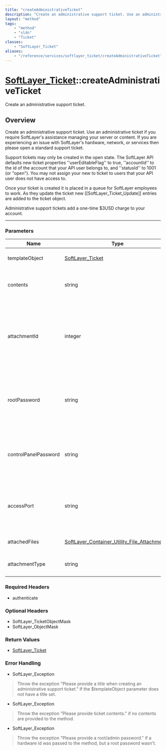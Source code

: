 ```yaml
---
title: "createAdministrativeTicket"
description: "Create an administrative support ticket. Use an administrative ticket if you require SoftLayer's assistance managing you... "
layout: "method"
tags:
    - "method"
    - "sldn"
    - "Ticket"
classes:
    - "SoftLayer_Ticket"
aliases:
    - "/reference/services/softlayer_ticket/createAdministrativeTicket"
---
```

# [SoftLayer_Ticket](/reference/services/SoftLayer_Ticket)::createAdministrativeTicket

Create an administrative support ticket.


## Overview 
Create an administrative support ticket. Use an administrative ticket if you require SoftLayer's assistance managing your server or content. If you are experiencing an issue with SoftLayer's hardware, network, or services then please open a standard support ticket. 

Support tickets may only be created in the open state. The SoftLayer API defaults new ticket properties ''userEditableFlag'' to true, ''accountId'' to the id of the account that your API user belongs to, and ''statusId'' to 1001 (or "open"). You may not assign your new to ticket to users that your API user does not have access to. 

Once your ticket is created it is placed in a queue for SoftLayer employees to work. As they update the ticket new [[SoftLayer_Ticket_Update]] entries are added to the ticket object. 

Administrative support tickets add a one-time $3USD charge to your account. 

-----

### Parameters 
|Name | Type | Description |
| --- | --- | --- |
|templateObject| <a href='/reference/datatypes/SoftLayer_Ticket'>SoftLayer_Ticket </a>| A skeleton [[SoftLayer_Ticket (type)|SoftLayer_Ticket]] object containing the data of the ticket you wish to submit.|
|contents| string| The contents of the first update of the ticket. This is typically the ticket's problem description.|
|attachmentId| integer| An optional internal identifier of a piece of hardware or CloudLayer Computing Instance you wish to attach to this ticket. If you attach hardware to a ticket then you must also specify a root or admin password.|
|rootPassword| string| The root password of the hardware you wish to attach to this ticket. Providing your administrative password can significantly improve your ticket response time.|
|controlPanelPassword| string| An optional administrative password to a hosting control panel running on your server, if your server has one installed.|
|accessPort| string| The TCP port on your server that SoftLayer must use to access your operating system. This is typically 22 for SSH and 3389 for Remote Desktop.|
|attachedFiles| <a href='/reference/datatypes/SoftLayer_Container_Utility_File_Attachment'>SoftLayer_Container_Utility_File_Attachment[] </a>| An array of files to attach to a ticket upon creation.|
|attachmentType| string| <ul type="xsd:string"> <li title="HARDWARE">HARDWARE</li> <li title="VIRTUAL_GUEST">VIRTUAL_GUEST</li> </ul>|


### Required Headers
* authenticate


### Optional Headers
* SoftLayer_TicketObjectMask
* SoftLayer_ObjectMask

### Return Values
* <a href='/reference/datatypes/SoftLayer_Ticket'>SoftLayer_Ticket </a>



### Error Handling

* SoftLayer_Exception 

> Throw the exception "Please provide a title when creating an administrative support ticket." If the $templateObject parameter does not have a title set. 

* SoftLayer_Exception 

> Throw the exception "Please provide ticket contents." if no contents are provided to the method. 

* SoftLayer_Exception 

> Throw the exception "Please provide a root/admin password." if a hardware id was passed to the method, but a root password wasn't. 



